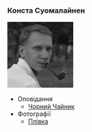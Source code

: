 ### Конста Суомалайнен
![Portrait](/img/portrait_s.png)
- Оповідання
  - [Чорний Чайник](/texts/blackk.md)
- Фотографії
  - [Плівка](/texts/film.md)
